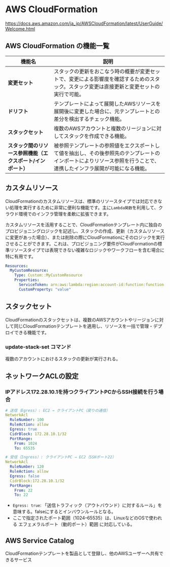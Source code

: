 # AWS CloudFormation

https://docs.aws.amazon.com/ja_jp/AWSCloudFormation/latest/UserGuide/Welcome.html

## AWS CloudFormation の機能一覧

| **機能名** | **説明** |
|-----------|---------|
| **変更セット** | スタックの更新をおこなう時の概要が変更セットで、変更による影響度を確認するためのスタック。スタック変更は直接更新と変更セットの実行で可能。 |
| **ドリフト** | テンプレートによって展開したAWSリソースを展開後に変更した場合に、元テンプレートとの差分を検出するチェック機能。 |
| **スタックセット** | 複数のAWSアカウントと複数のリージョンに対してスタックを作成できる機能。 |
| **スタック間のリソース参照機能（エクスポート/インポート）** | 被参照テンプレートの参照値をエクスポートして値を抽出し、その後参照先のテンプレートのインポートによりリソース参照を行うことで、連携したインフラ展開が可能になる機能。 |


## カスタムリソース
CloudFormationのカスタムリソースは、標準のリソースタイプでは対応できない処理を実行するために非常に便利な機能です。主に`Lambda関数`を利用して、クラウド環境でのインフラ管理を柔軟に拡張できます。

カスタムリソースを活用することで、CloudFormationテンプレート内に独自のプロビジョニングロジックを記述し、スタックの作成、更新（カスタムリソースに変更があった場合）、または削除の際にCloudFormationにそのロジックを実行させることができます。これは、プロビジョニング要件がCloudFormationの標準リソースタイプでは表現できない複雑なロジックやワークフローを含む場合に特に有用です。

``` yaml
Resources:
  MyCustomResource:
    Type: Custom::MyCustomResource
    Properties:
      ServiceToken: arn:aws:lambda:region:account-id:function:function-name
      CustomProperty: "value"
```

## スタックセット

CloudFormationのスタックセットは、複数のAWSアカウントやリージョンに対して同じCloudFormationテンプレートを適用し、リソースを一括で管理・デプロイできる機能です。

### update-stack-set コマンド

複数のアカウントにおけるスタックの更新が実行される。


## ネットワークACLの設定

### IPアドレス172.28.10.1を持つクライアントPCからSSH接続を行う場合

```yaml
# 送信（Egress）: EC2 → クライアントPC（戻りの通信）
NetworkAcl
  RuleNumber: 100
  RuleAction: allow
  Egress: true
  CidrBlock: 172.28.10.1/32
  PortRange:
    From: 1024
    To: 65535

# 受信（Ingress）: クライアントPC → EC2（SSHポート22）
NetworkAcl
  RuleNumber: 120
  RuleAction: allow
  Egress: false
  CidrBlock:172.28.10.1/32
  PortRange:
    From: 22
    To: 22
```

- `Egress: true`: 「送信トラフィック（アウトバウンド）に対するルール」を意味する。falseにするとインバウンルールとなる。
- ここで指定されたポート範囲（1024–65535）は、LinuxなどのOSで使われる エフェメラルポート（動的ポート）範囲 に対応している。

## AWS Service Catalog

CloudFormationテンプレートを製品として登録し、他のAWSユーザーへ共有できるサービス
